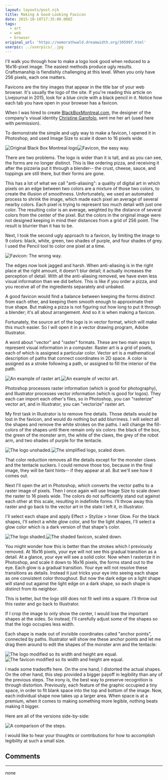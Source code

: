 ```yaml
---
layout: layouts/post.njk
title: Making A Good-Looking Favicon
date: 2015-10-18T17:35:00.000Z
tags: 
  - art
  - web
  - browser
original_url: 'https://nemorathwald.dreamwidth.org/395997.html'
userpic: ../userpics/_.jpg
---
```

I'll walk you through how to make a logo look good when reduced to a 16x16-pixel image. The easiest methods produce ugly results. Craftsmanship is fiendishly challenging at this level. When you only have 256 pixels, each one matters.

Favicons are the tiny images that appear in the title bar of your web browser. It's usually the logo of the site. If you're reading this article on Livejournal in 2015, look for a blue circle with a black pencil in it. Notice how each tab you have open in your browser has a favicon.

When I was hired to create [BlackBoxMontreal.com](http://blackboxmontreal.com), the designer of the company's visual identity [Christine Garofolo](http://cgarofalo.com), sent me her art (used here with permission).

To demonstrate the simple and ugly way to make a favicon, I opened it in Photoshop, and used Image Size to scale it down to 16 pixels wide:

![Original Black Box Montreal logo](http://nemorathwald.com/faviconhowto/original-black-box-logo.png)![Favicon, the easy way.](http://nemorathwald.com/faviconhowto/favicon-the-easy-way.png)

There are two problems. The logo is wider than it is tall, and as you can see, the forms are no longer distinct. This is like ordering pizza, and receiving it after the pizzeria put it through a blender-- the crust, cheese, sauce, and toppings are still there, but their forms are gone.

This has a lot of what we call "anti-aliasing": a quality of digital art in which pixels on an edge between two colors are a mixture of those two colors, to create the illusion of smoothness. Unfortunately, we used an automated process to shrink the image, which made each pixel an average of several nearby colors. Each pixel is trying to represent too much detail with just one color. The resulting color is an average, weighted by the distance of several colors from the center of the pixel. But the colors in the original image were not designed keeping in mind their distances from a grid of 256 point. The result is blurrier than it has to be.

Next, I took the second ugly approach to a favicon, by limiting the image to 9 colors: black, white, green, two shades of purple, and four shades of grey. I used the Pencil tool to color one pixel at a time.

![Favicon: The wrong way.](http://nemorathwald.com/faviconhowto/favicon-the-wrong-way.png)

The edges now look jagged and harsh. When anti-aliasing is in the right place at the right amount, it doesn't blur detail; it actually increases the perception of detail. With all the anti-aliasing removed, we have even less visual information than we did before. This is like if you order a pizza, and you receive all of the ingredients separately and unbaked.

A good favicon would find a balance between keeping the forms distinct from each other, and keeping them smooth enough to approximate their true shape. But making a pizza is not figuring out how long to put it through a blender; it's all about arrangement. And so it is when making a favicon.

Fortunately, the source art of the logo is in vector format, which will make this much easier. So I will open it in a vector drawing program, Adobe Illustrator.

A word about "vector" and "raster" formats. These are two main ways to represent visual information in a computer. Raster art is a grid of pixels, each of which is assigned a particular color. Vector art is a mathematical description of paths that connect coordinates in 2D space. A color is assigned as a stroke following a path, or assigned to fill the interior of the path.

![An example of raster art.](http://nemorathwald.com/faviconhowto/raster-example.png)![An example of vector art.](http://nemorathwald.com/faviconhowto/vector-example.png)

Photoshop processes raster information (which is good for photography), and Illustrator processes vector information (which is good for logos). They each can import each other's files, so in Photoshop, you can "rasterize" vector art, and in Illustrator, you can "vectorize" raster art.

My first task in Illustrator is to remove fine details. Those details would be lost in the favicon, and would do nothing but add blurriness. I will select all the shapes and remove the white strokes on the paths. I will change the fill-colors of the shapes until there remain only six colors: the black of the box, the green of the monster arm, the white of the claws, the grey of the robot arm, and two shades of purple for the tentacle.

![The logo unshaded.](http://nemorathwald.com/faviconhowto/blackboxmtl-logo-unshaded.png)![The simplified logo, scaled down.](http://nemorathwald.com/faviconhowto/favicon-simplified-art.png)

That color reduction removes all the details except for the monster claws and the tentacle suckers. I could remove those too, because in the final image, they will be faint hints-- if they appear at all. But we'll see how it comes out.

Next I'll open the art in Photoshop, which converts the vector paths to a raster image of pixels. Then I once again will use Image Size to scale down the raster to 16 pixels wide. The colors do not sufficiently stand out against each other at this scale, resulting in indefinite forms. I'll throw away this raster and go back to the vector art in the state I left it, in Illustrator.

I'll select each shape and apply Effect > Stylize > Inner Glow. For the black shapes, I'll select a white glow color, and for the light shapes, I'll select a glow color which is a dark version of that shape's color.

![The logo shaded.](http://nemorathwald.com/faviconhowto/blackboxmtl-logo-shaded.png)![The shaded favicon, scaled down.](http://nemorathwald.com/faviconhowto/favicon-shaded-art.png)

You might wonder how this is better than the strokes which I previously removed. At 16x16 pixels, your eye will not see this gradual transition as a detail. At a glance, your eye will see a solid color. Now when I rasterize it in Photoshop, and scale it down to 16x16 pixels, the forms stand out to the eye. Each glow is a gradual transition. Your eye will not resolve these transitions as details. Instead it just tricks your eye into seeing each shape as one consistent color throughout. But now the dark edge on a light shape will stand out against the light edge on a dark shape, so each shape is distinct from its neighbor.

This is better, but the logo still does not fit well into a square. I'll throw out this raster and go back to Illustrator.

If I crop the image to only show the center, I would lose the important shapes at the sides. So instead, I'll carefully adjust some of the shapes so that the logo occupies less width.

Each shape is made out of invisible coordinates called "anchor points", connected by paths. Illustrator will show me these anchor points and let me drag them around to edit the shapes of the monster arm and the tentacle:

![The logo modified so its width and height are equal.](http://nemorathwald.com/faviconhowto/blackboxmtl-logo-squared.png)![The favicon modified so its width and height are equal.](http://nemorathwald.com/faviconhowto/favicon-square.png)

I made some tradeoffs here. On the one hand, I distorted the actual shapes. On the other hand, this step provided a bigger payoff in legibility than any of the previous steps. The irony is, the best way to preserve recognition is through distortion. Previously, each feature of the graphic occupied a tiny space, in order to fit blank space into the top and bottom of the image. Now, each individual shape now takes up a larger area. When space is at a premium, when it comes to making something more legible, nothing beats making it bigger.

Here are all of the versions side-by-side:

![A comparison of the steps.](http://nemorathwald.com/faviconhowto/favicon-steps-comparison.png)

I would like to hear your thoughts or contributions for how to accomplish legibility at such a small size.

## Comments

---

none
